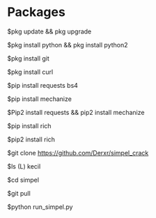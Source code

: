 # Packages

$pkg update && pkg upgrade

$pkg install python && pkg install python2

$pkg install git

$pkg install curl

$pip install requests bs4

$pip install mechanize

$Pip2 install requests && pip2 install mechanize

$pip install rich

$pip2 install rich

$git clone https://github.com/Derxr/simpel_crack

$ls (L) kecil

$cd simpel

$git pull

$python run_simpel.py




